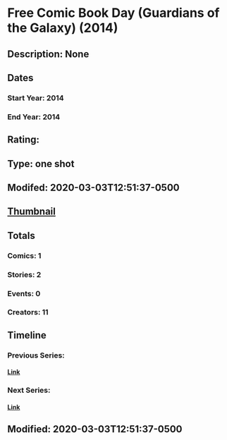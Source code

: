 # Free Comic Book Day (Guardians of the Galaxy) (2014)
## Description: None
## Dates
### Start Year: 2014
### End Year: 2014
## Rating: 
## Type: one shot
## Modifed: 2020-03-03T12:51:37-0500
## [Thumbnail](http://i.annihil.us/u/prod/marvel/i/mg/b/40/image_not_available.jpg)
## Totals
### Comics: 1
### Stories: 2
### Events: 0
### Creators: 11
## Timeline
### Previous Series: 
#### [Link]()
### Next Series: 
#### [Link]()
## Modified: 2020-03-03T12:51:37-0500